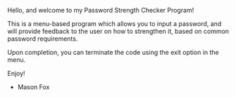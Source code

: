 Hello, and welcome to my Password Strength Checker Program!

This is a menu-based program which allows you to input a password, and will provide feedback to the user on how to strengthen it, based on common password requirements.

Upon completion, you can terminate the code using the exit option in the menu.

Enjoy!
- Mason Fox
